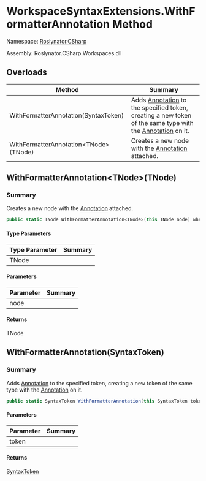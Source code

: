 # WorkspaceSyntaxExtensions\.WithFormatterAnnotation Method

Namespace: [Roslynator.CSharp](../../README.md)

Assembly: Roslynator\.CSharp\.Workspaces\.dll

## Overloads

| Method | Summary |
| ------ | ------- |
| WithFormatterAnnotation\(SyntaxToken\) | Adds [Annotation](https://docs.microsoft.com/en-us/dotnet/api/microsoft.codeanalysis.formatting.formatter.annotation) to the specified token, creating a new token of the same type with the [Annotation](https://docs.microsoft.com/en-us/dotnet/api/microsoft.codeanalysis.formatting.formatter.annotation) on it\. |
| WithFormatterAnnotation\<TNode>\(TNode\) | Creates a new node with the [Annotation](https://docs.microsoft.com/en-us/dotnet/api/microsoft.codeanalysis.formatting.formatter.annotation) attached\. |

## WithFormatterAnnotation\<TNode>\(TNode\)

### Summary

Creates a new node with the [Annotation](https://docs.microsoft.com/en-us/dotnet/api/microsoft.codeanalysis.formatting.formatter.annotation) attached\.

```csharp
public static TNode WithFormatterAnnotation<TNode>(this TNode node) where TNode : Microsoft.CodeAnalysis.SyntaxNode
```

#### Type Parameters

| Type Parameter | Summary |
| -------------- | ------- |
| TNode | |

#### Parameters

| Parameter | Summary |
| --------- | ------- |
| node | |

#### Returns

TNode


## WithFormatterAnnotation\(SyntaxToken\)

### Summary

Adds [Annotation](https://docs.microsoft.com/en-us/dotnet/api/microsoft.codeanalysis.formatting.formatter.annotation) to the specified token, creating a new token of the same type with the [Annotation](https://docs.microsoft.com/en-us/dotnet/api/microsoft.codeanalysis.formatting.formatter.annotation) on it\.

```csharp
public static SyntaxToken WithFormatterAnnotation(this SyntaxToken token)
```

#### Parameters

| Parameter | Summary |
| --------- | ------- |
| token | |

#### Returns

[SyntaxToken](https://docs.microsoft.com/en-us/dotnet/api/microsoft.codeanalysis.syntaxtoken)


